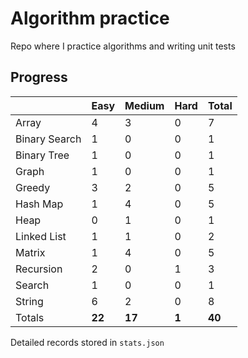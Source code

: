 # Algorithm practice

Repo where I practice algorithms and writing unit tests

<!-- note: currently i am not testing for python, as i have not (yet) learned any python testing frameworks. -->
<!-- todo: display the json data in some online visualization (probably with github pages). -->

## Progress

<!-- { javascript: 22, python: 17, both: 1 } -->
| |Easy|Medium|Hard|Total|
|-|-|-|-|-|
|Array|4|3|0|7|
|Binary Search|1|0|0|1|
|Binary Tree|1|0|0|1|
|Graph|1|0|0|1|
|Greedy|3|2|0|5|
|Hash Map|1|4|0|5|
|Heap|0|1|0|1|
|Linked List|1|1|0|2|
|Matrix|1|4|0|5|
|Recursion|2|0|1|3|
|Search|1|0|0|1|
|String|6|2|0|8|
|Totals|**22**|**17**|**1**|**40**|

Detailed records stored in `stats.json`
